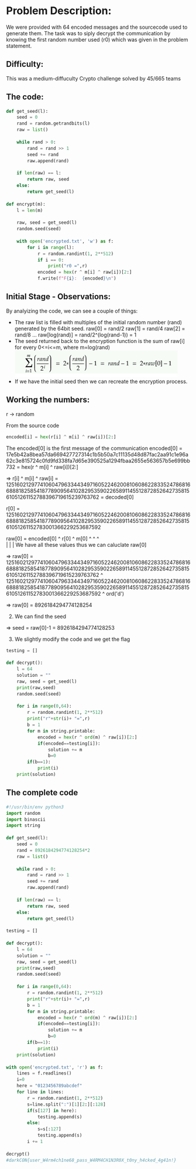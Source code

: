 # Problem Description:
We were provided with 64 encoded messages and the sourcecode used to generate them. The task was to siply decrypt the communication by knowing the first random number used (r0) which was given in the problem statement. 

## Difficulty:
This was a medium-diffuculty Crypto challenge solved by 45/665 teams

## The code:
```python
def get_seed(l):
	seed = 0
	rand = random.getrandbits(l)
	raw = list()
	
	while rand > 0:
		rand = rand >> 1
		seed += rand
		raw.append(rand)
	
	if len(raw) == l:
		return raw, seed
	else:
		return get_seed(l)

def encrypt(m):
	l = len(m)

	raw, seed = get_seed(l)
	random.seed(seed)

	with open('encrypted.txt', 'w') as f:	
		for i in range(l):
			r = random.randint(1, 2**512)
			if i == 0:
				print("r0 =",r)
			encoded = hex(r ^ m[i] ^ raw[i])[2:]
			f.write(f"F{i}:  {encoded}\n")
```

## Initial Stage - Observations:
By analyizing the code, we can see a couple of things:
   * The raw list is filled with multiples of the initial random number (rand) generated by the 64bit seed.
     raw[0] = rand/2
     raw[1] = rand/4
     raw[2] = rand/8
     ...
     raw[log(rand)] = rand/2^(log(rand-1)) = 1
   * The seed returned back to the encryption function is the sum of raw[i] for every 0<=i<=m, where m=log(rand)
   	<img src="image_2021-02-23_024221.png">
   * If we have the initial seed then we can recreate the encryption process.

## Working the numbers:

r -> random

From the source code
```python
encoded[i] = hex(r[i] ^ m[i] ^ raw[i])[2:]
```
The encoded[0] is the first message of the communication
encoded[0] = 17e5b42a8bea57da669427727314c1b5b50a7c11135d48d87fac2aa91c1e96a62c3e815724c0fd9fd338fa7d65e390525a1294fbaa2655e563657b5e699bb732 = hex(r ^ m[i] ^ raw[i])[2:]

=> r[i] ^ m[i] ^ raw[i] = 1251602129774106047963344349716052246200810608622833524786816688818258541877890956410282953590226589114551287285264273581561051261152788396719615239763762 = decoded[0]

r[0] = 1251602129774106047963344349716052246200810608622833524786816688818258541877890956410282953590226589114551287285264273581561051261152783001366229253687592

raw[0] = encoded[0] ^ r[0] ^ m[0]
            ^	          ^    ^	
            |		        |    |
      We have all these values thus we can caluclate raw[0]

=> raw[0] = 1251602129774106047963344349716052246200810608622833524786816688818258541877890956410282953590226589114551287285264273581561051261152788396719615239763762 ^ 1251602129774106047963344349716052246200810608622833524786816688818258541877890956410282953590226589114551287285264273581561051261152783001366229253687592 ^ ord('d')

=> raw[0] = 8926184294774128254

2) We can find the seed

=> seed = raw[0]-1 = 8926184294774128253

3) We slightly modify the code and we get the flag

```python
testing = []

def decrypt():
	l = 64
	solution = ""
	raw, seed = get_seed(l)
	print(raw,seed)
	random.seed(seed)

	for i in range(0,64):	
		r = random.randint(1, 2**512)
		print("r"+str(i)+ "=",r)
		b = 1
		for m in string.printable:
			encoded = hex(r ^ ord(m) ^ raw[i])[2:]
			if(encoded==testing[i]):
				solution += m
				b=0
		if(b==1):
			print(i)
	print(solution)
```
## The complete code
```python
#!/usr/bin/env python3
import random
import binascii
import string

def get_seed(l):
	seed = 0
	rand = 8926184294774128254*2
	raw = list()
	
	while rand > 0:
		rand = rand >> 1
		seed += rand
		raw.append(rand)
	
	if len(raw) == l:
		return raw, seed
	else:
		return get_seed(l)

testing = []

def decrypt():
	l = 64
	solution = ""
	raw, seed = get_seed(l)
	print(raw,seed)
	random.seed(seed)

	for i in range(0,64):	
		r = random.randint(1, 2**512)
		print("r"+str(i)+ "=",r)
		b = 1
		for m in string.printable:
			encoded = hex(r ^ ord(m) ^ raw[i])[2:]
			if(encoded==testing[i]):
				solution += m
				b=0
		if(b==1):
			print(i)
	print(solution)

with open('encrypted.txt', 'r') as f:
	lines = f.readlines()
	i=0
	here = "0123456789abcdef"
	for line in lines:
		r = random.randint(1, 2**512)
		s=line.split(":")[1][2:][:128]
		if(s[127] in here):
			testing.append(s)
		else:
			s=s[:127]
			testing.append(s)
		i += 1

decrypt()
#darkCON{user_W4rm4ch1ne68_pass_W4RM4CH1N3R0X_t0ny_h4cked_4g41n!}
```
